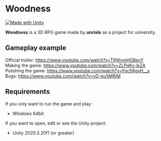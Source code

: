 # Woodness 
[![Made with Unity](https://img.shields.io/badge/Made%20with-Unity-57b9d3.svg?style=flat&logo=unity)](https://www.unity.com)

**Woodness** is a 3D RPG game made by **unriale** as a project for university.

## Gameplay example

Official trailer: https://www.youtube.com/watch?v=T9WvmHGBecY </br>
Making the game: https://www.youtube.com/watch?v=ZLPqKv-ikZA </br>
Polishing the game: https://www.youtube.com/watch?v=Yqc58gvH__s </br>
Bugs: https://www.youtube.com/watch?v=vD-eu1iMRiM </br>

## Requirements

If you only want to run the game and play:
* Windows 64bit

If you want to open, edit or see the Unity project:
* Unity 2020.3.20f1 (or greater)
